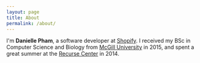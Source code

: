 ```yaml
---
layout: page
title: About
permalink: /about/
---
```


I'm **Danielle Pham**, a software developer at [Shopify](http://shopify.com). I received my BSc in Computer Science and Biology from [McGill University](http://mcgill.ca) in 2015, and spent a great summer at the [Recurse Center](http://recurse.com) in 2014.

